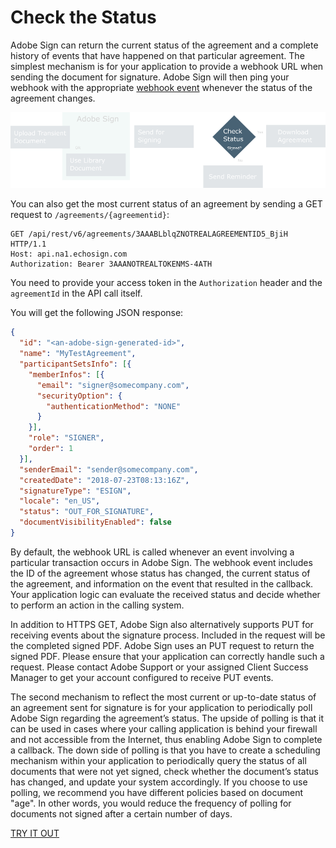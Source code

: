 # Check the Status

Adobe Sign can return the current status of the agreement and a complete history of events that have happened on that particular agreement. The simplest mechanism is for your application to provide a webhook URL when sending the document for signature. Adobe Sign will then ping your webhook with the appropriate [webhook event](../webhooks/webhook_events.md) whenever the status of the agreement changes.

![Checking the status of an agreement](../img/sign_devguide_2.png)

You can also get the most current status of an agreement by sending a GET request to `/agreements/{agreementid}`:

```http
GET /api/rest/v6/agreements/3AAABLblqZNOTREALAGREEMENTID5_BjiH HTTP/1.1
Host: api.na1.echosign.com
Authorization: Bearer 3AAANOTREALTOKENMS-4ATH
```

You need to provide your access token in the `Authorization` header and the `agreementId` in the API call itself.

You will get the following JSON response:

```json
{
  "id": "<an-adobe-sign-generated-id>",
  "name": "MyTestAgreement",
  "participantSetsInfo": [{
    "memberInfos": [{
      "email": "signer@somecompany.com",
      "securityOption": {
        "authenticationMethod": "NONE"
      }
    }],
    "role": "SIGNER",
    "order": 1
  }],
  "senderEmail": "sender@somecompany.com",
  "createdDate": "2018-07-23T08:13:16Z",
  "signatureType": "ESIGN",
  "locale": "en_US",
  "status": "OUT_FOR_SIGNATURE",
  "documentVisibilityEnabled": false
}
```

By default, the webhook URL is called whenever an event involving a particular transaction occurs in Adobe Sign. The webhook event includes the ID of the agreement whose status has changed, the current status of the agreement, and information on the event that resulted in the callback. Your application logic can evaluate the received status and decide whether to perform an action in the calling system.

In addition to HTTPS GET, Adobe Sign also alternatively supports PUT for receiving events about the signature process. Included in the request will be the completed signed PDF. Adobe Sign uses an PUT request to return the signed PDF. Please ensure that your application can correctly handle such a request. Please contact Adobe Support or your assigned Client Success Manager to get your account configured to receive PUT events.

The second mechanism to reflect the most current or up-to-date status of an agreement sent for signature is for your application to periodically poll Adobe Sign regarding the agreement&rsquo;s status. The upside of polling is that it can be used in cases where your calling application is behind your firewall and not accessible from the Internet, thus enabling Adobe Sign to complete a callback. The down side of polling is that you have to create a scheduling mechanism within your application to periodically query the status of all documents that were not yet signed, check whether the document&rsquo;s status has changed, and update your system accordingly. If you choose to use polling, we recommend you have different policies based on document "age". In other words, you would reduce the frequency of polling for documents not signed after a certain number of days.

[TRY IT OUT](https://secure.na1.echosign.com/public/docs/restapi/v6#!/agreements/_0_1_2) 